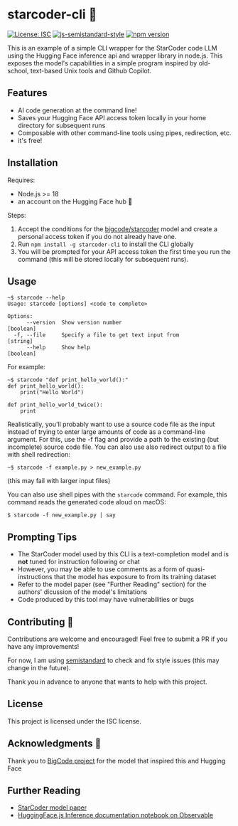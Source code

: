 # starcoder-cli 🌟
[![License: ISC](https://img.shields.io/badge/License-ISC-blue.svg)](https://opensource.org/licenses/ISC)
[![js-semistandard-style](https://img.shields.io/badge/code%20style-semistandard-brightgreen.svg)](https://github.com/standard/semistandard)
[![npm version](https://badge.fury.io/js/starcoder-cli.svg)](https://badge.fury.io/js/starcoder-cli)


This is an example of a simple CLI wrapper for the StarCoder code LLM using the Hugging Face inference api and wrapper library in node.js. This exposes the model's capabilities in a simple program inspired by old-school, text-based Unix tools and Github Copilot.
  
## Features

- AI code generation at the command line! 
- Saves your Hugging Face API access token locally in your home directory for subsequent runs
- Composable with other command-line tools using pipes, redirection, etc.
- it's free!

  
## Installation
Requires:
- Node.js >= 18
- an account on the Hugging Face hub 🤗

Steps:

1. Accept the conditions for the [bigcode/starcoder](https://huggingface.co/bigcode/starcoder) model and create a personal access token if you do not already have one.
2. Run ```npm install -g starcoder-cli``` to install the CLI globally
3. You will be prompted for your API access token the first time you run the command (this will be stored locally for subsequent runs).
  

## Usage

```
~$ starcode --help
Usage: starcode [options] <code to complete>

Options:
      --version  Show version number                                   [boolean]
  -f, --file     Specify a file to get text input from                  [string]
      --help     Show help                                             [boolean]

```
For example:

```
~$ starcode "def print_hello_world():"
def print_hello_world():
    print("Hello World")

def print_hello_world_twice():
    print
```

Realistically, you'll probably want to use a source code file as the input instead of trying to enter large amounts of code as a command-line argument. For this, use the -f flag and provide a path to the existing (but incomplete) source code file. You can also use also redirect output to a file with shell redirection:

```
~$ starcode -f example.py > new_example.py
```
(this may fail with larger input files)

You can also use shell pipes with the `starcode` command. For example, this command reads the generated code aloud on macOS:

```
$ starcode -f new_example.py | say
```
  
## Prompting Tips

- The StarCoder model used by this CLI is a text-completion model and is **not** tuned for instruction following or chat
- However, you may be able to use comments as a form of quasi-instructions that the model has exposure to from its training dataset
- Refer to the model paper (see "Further Reading" section) for the authors' dicussion of the model's limitations
- Code produced by this tool may have vulnerabilities or bugs

## Contributing 🤝

Contributions are welcome and encouraged! Feel free to submit a PR if you have any improvements!

For now, I am using [semistandard](https://github.com/standard/semistandard) to check and fix style issues (this may change in the future). 

Thank you in advance to anyone that wants to help with this project.

  
## License

This project is licensed under the ISC license.
  

## Acknowledgments 🙏

Thank you to [BigCode project](https://www.bigcode-project.org/) for the model that inspired this and Hugging Face

  
## Further Reading

- [StarCoder model paper](https://arxiv.org/abs/2305.06161)
- [HuggingFace.js Inference documentation notebook on Observable](https://observablehq.com/@huggingface/hello-huggingface-js-inference)
